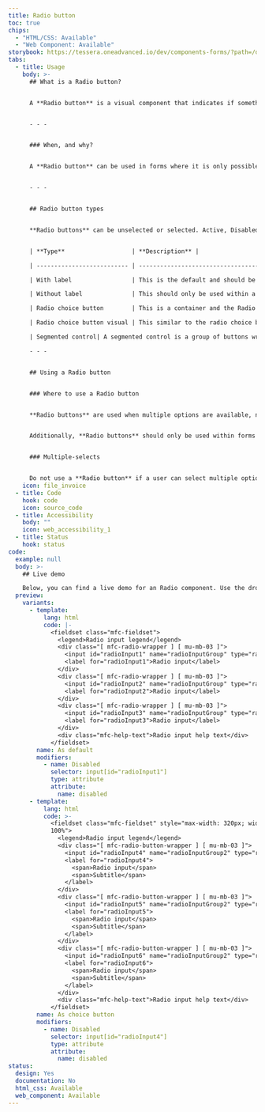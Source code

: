```yaml
---
title: Radio button
toc: true
chips:
  - "HTML/CSS: Available"
  - "Web Component: Available"
storybook: https://tessera.oneadvanced.io/dev/components-forms/?path=/docs/html-input-radio--default-story
tabs:
  - title: Usage
    body: >-
      ## What is a Radio button?


      A **Radio button** is a visual component that indicates if something is selected or not. A **Radio button** differs from a [**Checkbox**](/forms/checkbox) in that only one **Radio button** item can be selected from a list at any time.


      - - -


      ### When, and why?


      A **Radio button** can be used in forms where it is only possible to select one item, but the user has multiple choices.


      - - -


      ## Radio button types


      **Radio buttons** can be unselected or selected. Active, Disabled, Read-only and Focussed states also apply to both of the above.


      | **Type**                   | **Description** |                                                                                                                                                                                                                       

      | -------------------------- | --------------------------------------------------------------------------------------------------------------------------------------------------------------------------------------------------------------------------------------------- |

      | With label                 | This is the default and should be used for multiple choice lists and parent-child multiple choice lists                                                                                                                                        |

      | Without label              | This should only be used within a selector column of a table where the column header becomes the label for the radio button                                                                                                                   |

      | Radio choice button        | This is a container and the Radio button is within the container. This is used where a label isn’t enough information and more text is required. This instead has both a title and subtitle accompanying the Radio button.           |

      | Radio choice button visual | This similar to the radio choice button, however there is an icon positioned to the left-hand side and the Radio button itself is aligned to the right hand side.  This should only be used where the icon helps the user to make a selection |

      | Segmented control| A segmented control is a group of buttons wrapped in a single container. The buttons are separated by dividers with only one option from the segmented control being able to be selected at a time. These could be used for example to toggle between multiple different views|

      - - -


      ## Using a Radio button


      ### Where to use a Radio button


      **Radio buttons** are used when multiple options are available, no matter how they are linked. Only one **Radio button** can be selected from a list at any one time, so if the user selects an option in the list, other options will remain unselected or automatically become unselected.


      Additionally, **Radio buttons** should only be used within forms to collect data. Other areas of your product where you would be tempted to use them (i.e. choosing from a list of settings in a configuration page) should use components such as [**Buttons**](/component/button) instead.


      ### Multiple-selects


      Do not use a **Radio button** if a user can select multiple options from a list. In this case, [**Checkboxes**](/forms/checkbox/) or a [**Toggle**](/forms/toggle) should be used instead. **Radio buttons** only allow the user to select a single item from a set, whereas **Checkboxes** allow the user to select multiple options.
    icon: file_invoice
  - title: Code
    hook: code
    icon: source_code
  - title: Accessibility
    body: ""
    icon: web_accessibility_1
  - title: Status
    hook: status
code:
  example: null
  body: >-
    ## Live demo

    Below, you can find a live demo for an Radio component. Use the drop-down menus and radio buttons to view the different Radio Types and Variants.
  preview:
    variants:
      - template:
          lang: html
          code: |-
            <fieldset class="mfc-fieldset">
              <legend>Radio input legend</legend>
              <div class="[ mfc-radio-wrapper ] [ mu-mb-03 ]">
                <input id="radioInput1" name="radioInputGroup" type="radio">
                <label for="radioInput1">Radio input</label>
              </div>
              <div class="[ mfc-radio-wrapper ] [ mu-mb-03 ]">
                <input id="radioInput2" name="radioInputGroup" type="radio">
                <label for="radioInput2">Radio input</label>
              </div>
              <div class="[ mfc-radio-wrapper ] [ mu-mb-03 ]">
                <input id="radioInput3" name="radioInputGroup" type="radio">
                <label for="radioInput3">Radio input</label>
              </div>
              <div class="mfc-help-text">Radio input help text</div>
            </fieldset>
        name: As default
        modifiers:
          - name: Disabled
            selector: input[id="radioInput1"]
            type: attribute
            attribute:
              name: disabled
      - template:
          lang: html
          code: >-
            <fieldset class="mfc-fieldset" style="max-width: 320px; width:
            100%">
              <legend>Radio input legend</legend>
              <div class="[ mfc-radio-button-wrapper ] [ mu-mb-03 ]">
                <input id="radioInput4" name="radioInputGroup2" type="radio">
                <label for="radioInput4">
                  <span>Radio input</span>
                  <span>Subtitle</span>
                </label>
              </div>
              <div class="[ mfc-radio-button-wrapper ] [ mu-mb-03 ]">
                <input id="radioInput5" name="radioInputGroup2" type="radio">
                <label for="radioInput5">
                  <span>Radio input</span>
                  <span>Subtitle</span>
                </label>
              </div>
              <div class="[ mfc-radio-button-wrapper ] [ mu-mb-03 ]">
                <input id="radioInput6" name="radioInputGroup2" type="radio">
                <label for="radioInput6">
                  <span>Radio input</span>
                  <span>Subtitle</span>
                </label>
              </div>
              <div class="mfc-help-text">Radio input help text</div>
            </fieldset>
        name: As choice button
        modifiers:
          - name: Disabled
            selector: input[id="radioInput4"]
            type: attribute
            attribute:
              name: disabled
status:
  design: Yes
  documentation: No
  html_css: Available
  web_component: Available
---
```

